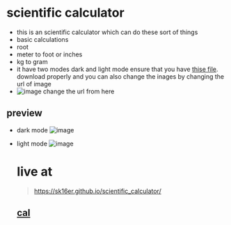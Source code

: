 # scientific calculator
- this is an scientific calculator which can do these sort of things
- basic calculations
- root
- meter to foot or inches
- kg to gram
- it have two modes dark and light mode ensure that you have [thise file](https://github.com/Sk16er/scientific_calculator/blob/main/styles.css). download properly and you can also change the inages by changing the url of image
- ![image](https://github.com/user-attachments/assets/342d3231-0360-4e4b-b75d-ccd1fbaf8c79)   change the url from here


## preview 
- dark mode ![image](https://github.com/user-attachments/assets/40790b35-06b1-4778-885c-8d9ab0fcfc93)


- light mode ![image](https://github.com/user-attachments/assets/7868a684-bb34-437e-9bcd-96925d3fb116)


  # live at
  > https://sk16er.github.io/scientific_calculator/

  ## [cal](https://sk16er.github.io/scientific_calculator/)


